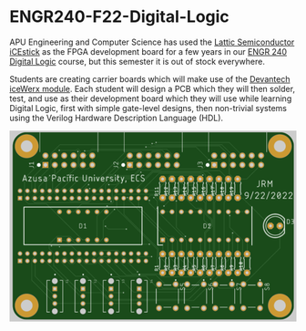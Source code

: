 # ENGR240-F22-Digital-Logic

APU Engineering and Computer Science has used the [Lattic Semiconductor iCEstick](https://www.digikey.com/en/products/detail/lattice-semiconductor-corporation/ICE40HX1K-STICK-EVN/4289604) as the FPGA development board for a few years in our [ENGR 240 Digital Logic](http://catalog.apu.edu/search/?search=ENGR+240) course, but this semester it is out of stock everywhere.

Students are creating carrier boards which will make use of the [Devantech iceWerx module](https://www.robotshop.com/en/devantech-icewerx-ice40-hx8k-fpga.html).  Each student will design a PCB which they will then solder, test, and use as their development board which they will use while learning Digital Logic, first with simple gate-level designs, then non-trivial systems using the Verilog Hardware Description Language (HDL).

![PCB Rendering](PCB%20Rendering.png)
